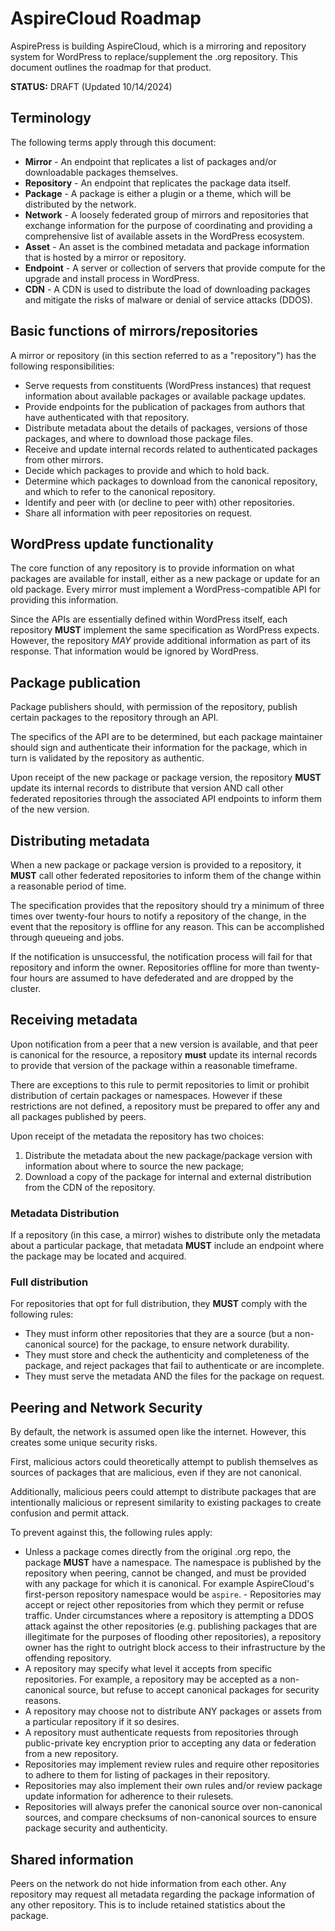 # AspireCloud Roadmap

AspirePress is building AspireCloud, which is a mirroring and repository system for WordPress to replace/supplement the .org repository. This document outlines the roadmap for that product.

**STATUS:** DRAFT (Updated 10/14/2024)

## Terminology

The following terms apply through this document:

- **Mirror** - An endpoint that replicates a list of packages and/or downloadable packages themselves.
- **Repository** - An endpoint that replicates the package data itself.
- **Package** - A package is either a plugin or a theme, which will be distributed by the network.
- **Network** - A loosely federated group of mirrors and repositories that exchange information for the purpose of coordinating and providing a comprehensive list of available assets in the WordPress ecosystem.
- **Asset** - An asset is the combined metadata and package information that is hosted by a mirror or repository.
- **Endpoint** - A server or collection of servers that provide compute for the upgrade and install process in WordPress.
- **CDN** - A CDN is used to distribute the load of downloading packages and mitigate the risks of malware or denial of service attacks (DDOS).

## Basic functions of mirrors/repositories

A mirror or repository (in this section referred to as a "repository") has the following responsibilities:

- Serve requests from constituents (WordPress instances) that request information about available packages or available package updates.
- Provide endpoints for the publication of packages from authors that have authenticated with that repository.
- Distribute metadata about the details of packages, versions of those packages, and where to download those package files.
- Receive and update internal records related to authenticated packages from other mirrors.
- Decide which packages to provide and which to hold back.
- Determine which packages to download from the canonical repository, and which to refer to the canonical repository.
- Identify and peer with (or decline to peer with) other repositories.
- Share all information with peer repositories on request.

## WordPress update functionality

The core function of any repository is to provide information on what packages are available for install, either as a new package or update for an old package. Every mirror must implement a WordPress-compatible API for providing this information.

Since the APIs are essentially defined within WordPress itself, each repository **MUST** implement the same specification as WordPress expects. However, the repository _MAY_ provide additional information as part of its response. That information would be ignored by WordPress.

## Package publication

Package publishers should, with permission of the repository, publish certain packages to the repository through an API.

The specifics of the API are to be determined, but each package maintainer should sign and authenticate their information for the package, which in turn is validated by the repository as authentic.

Upon receipt of the new package or package version, the repository **MUST** update its internal records to distribute that version AND call other federated repositories through the associated API endpoints to inform them of the new version.

## Distributing metadata

When a new package or package version is provided to a repository, it **MUST** call other federated repositories to inform them of the change within a reasonable period of time.

The specification provides that the repository should try a minimum of three times over twenty-four hours to notify a repository of the change, in the event that the repository is offline for any reason. This can be accomplished through queueing and jobs.

If the notification is unsuccessful, the notification process will fail for that repository and inform the owner. Repositories offline for more than twenty-four hours are assumed to have defederated and are dropped by the cluster.

## Receiving metadata

Upon notification from a peer that a new version is available, and that peer is canonical for the resource, a repository **must** update its internal records to provide that version of the package within a reasonable timeframe.

There are exceptions to this rule to permit repositories to limit or prohibit distribution of certain packages or namespaces. However if these restrictions are not defined, a repository must be prepared to offer any and all packages published by peers.

Upon receipt of the metadata the repository has two choices:

1. Distribute the metadata about the new package/package version with information about where to source the new package;
2. Download a copy of the package for internal and external distribution from the CDN of the repository.

### Metadata Distribution

If a repository (in this case, a mirror) wishes to distribute only the metadata about a particular package, that metadata **MUST** include an endpoint where the package may be located and acquired.

### Full distribution

For repositories that opt for full distribution, they **MUST** comply with the following rules:

- They must inform other repositories that they are a source (but a non-canonical source) for the package, to ensure network durability.
- They must store and check the authenticity and completeness of the package, and reject packages that fail to authenticate or are incomplete.
- They must serve the metadata AND the files for the package on request.

## Peering and Network Security

By default, the network is assumed open like the internet. However, this creates some unique security risks.

First, malicious actors could theoretically attempt to publish themselves as sources of packages that are malicious, even if they are not canonical.

Additionally, malicious peers could attempt to distribute packages that are intentionally malicious or represent similarity to existing packages to create confusion and permit attack.

To prevent against this, the following rules apply:

- Unless a package comes directly from the original .org repo, the package **MUST** have a namespace. The namespace is published by the repository when peering, cannot be changed, and must be provided with any package for which it is canonical. For example AspireCloud's first-person repository namespace would be `aspire`. - Repositories may accept or reject other repositories from which they permit or refuse traffic. Under circumstances where a repository is attempting a DDOS attack against the other repositories (e.g. publishing packages that are illegitimate for the purposes of flooding other repositories), a repository owner has the right to outright block access to their infrastructure by the offending repository.
- A repository may specify what level it accepts from specific repositories. For example, a repository may be accepted as a non-canonical source, but refuse to accept canonical packages for security reasons.
- A repository may choose not to distribute ANY packages or assets from a particular repository if it so desires.
- A repository must authenticate requests from repositories through public-private key encryption prior to accepting any data or federation from a new repository.
- Repositories may implement review rules and require other repositories to adhere to them for listing of packages in their repository.
- Repositories may also implement their own rules and/or review package update information for adherence to their rulesets.
- Repositories will always prefer the canonical source over non-canonical sources, and compare checksums of non-canonical sources to ensure package security and authenticity.

## Shared information

Peers on the network do not hide information from each other. Any repository may request all metadata regarding the package information of any other repository. This is to include retained statistics about the package.
